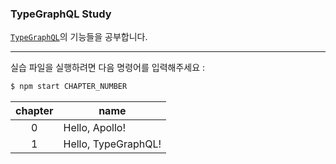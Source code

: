 ### TypeGraphQL Study

[`TypeGraphQL`](https://typegraphql.com/)의 기능들을 공부합니다.

---

실습 파일을 실행하려면 다음 명령어를 입력해주세요 :

```bash
$ npm start CHAPTER_NUMBER
```

| chapter | name                |
| :-----: | ------------------- |
|    0    | Hello, Apollo!      |
|    1    | Hello, TypeGraphQL! |
